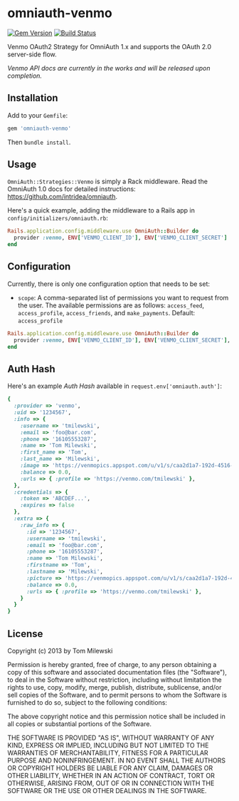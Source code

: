 omniauth-venmo
==============

[![Gem Version](https://badge.fury.io/rb/omniauth-venmo.png)](http://badge.fury.io/rb/omniauth-venmo)
[![Build Status](https://travis-ci.org/tmilewski/omniauth-venmo.png?branch=master)](https://travis-ci.org/tmilewski/omniauth-venmo)

Venmo OAuth2 Strategy for OmniAuth 1.x and supports the OAuth 2.0 server-side flow.

*Venmo API docs are currently in the works and will be released upon completion.*

## Installation

Add to your `Gemfile`:

```ruby
gem 'omniauth-venmo'
```

Then `bundle install`.


## Usage

`OmniAuth::Strategies::Venmo` is simply a Rack middleware. Read the OmniAuth 1.0 docs for detailed instructions: https://github.com/intridea/omniauth.

Here's a quick example, adding the middleware to a Rails app in `config/initializers/omniauth.rb`:

```ruby
Rails.application.config.middleware.use OmniAuth::Builder do
  provider :venmo, ENV['VENMO_CLIENT_ID'], ENV['VENMO_CLIENT_SECRET']
end
```

## Configuration

Currently, there is only one configuration option that needs to be set:

* `scope`: A comma-separated list of permissions you want to request from the user. The available permissions are as follows: `access_feed`, `access_profile`, `access_friends`, and `make_payments`.  Default: `access_profile`

```ruby
Rails.application.config.middleware.use OmniAuth::Builder do
  provider :venmo, ENV['VENMO_CLIENT_ID'], ENV['VENMO_CLIENT_SECRET'], :scope => 'access_profile,make_payments'
end
```

## Auth Hash

Here's an example *Auth Hash* available in `request.env['omniauth.auth']`:

```ruby
{
  :provider => 'venmo',
  :uid => '1234567',
  :info => {
    :username => 'tmilewski',
    :email => 'foo@bar.com',
    :phone => '16105553287',
    :name => 'Tom Milewski',
    :first_name => 'Tom',
    :last_name => 'Milewski',
    :image => 'https://venmopics.appspot.com/u/v1/s/caa2d1a7-192d-4516-bfef-4ef8a1cd9dbe',
    :balance => 0.0,
    :urls => { :profile => 'https://venmo.com/tmilewski' },
  },
  :credentials => {
    :token => 'ABCDEF...',
    :expires => false
  },
  :extra => {
    :raw_info => {
      :id => '1234567',
      :username => 'tmilewski',
      :email => 'foo@bar.com',
      :phone => '16105553287',
      :name => 'Tom Milewski',
      :firstname => 'Tom',
      :lastname => 'Milewski',
      :picture => 'https://venmopics.appspot.com/u/v1/s/caa2d1a7-192d-4516-bfef-4ef8a1cd9dbe',
      :balance => 0.0,
      :urls => { :profile => 'https://venmo.com/tmilewski' },
    }
  }
}
```

## License

Copyright (c) 2013 by Tom Milewski

Permission is hereby granted, free of charge, to any person obtaining a copy of this software and associated documentation files (the "Software"), to deal in the Software without restriction, including without limitation the rights to use, copy, modify, merge, publish, distribute, sublicense, and/or sell copies of the Software, and to permit persons to whom the Software is furnished to do so, subject to the following conditions:

The above copyright notice and this permission notice shall be included in all copies or substantial portions of the Software.

THE SOFTWARE IS PROVIDED "AS IS", WITHOUT WARRANTY OF ANY KIND, EXPRESS OR IMPLIED, INCLUDING BUT NOT LIMITED TO THE WARRANTIES OF MERCHANTABILITY, FITNESS FOR A PARTICULAR PURPOSE AND NONINFRINGEMENT. IN NO EVENT SHALL THE AUTHORS OR COPYRIGHT HOLDERS BE LIABLE FOR ANY CLAIM, DAMAGES OR OTHER LIABILITY, WHETHER IN AN ACTION OF CONTRACT, TORT OR OTHERWISE, ARISING FROM, OUT OF OR IN CONNECTION WITH THE SOFTWARE OR THE USE OR OTHER DEALINGS IN THE SOFTWARE.
